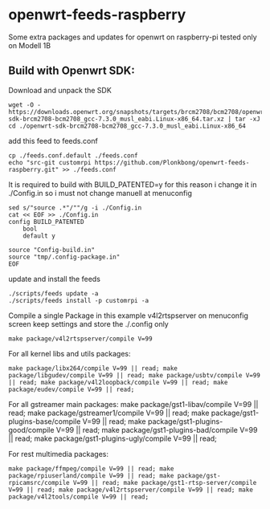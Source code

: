 # openwrt-feeds-raspberry

Some extra packages and updates for openwrt on raspberry-pi
tested only on Modell 1B



## Build with Openwrt SDK:

Download and unpack the SDK

	wget -O - https://downloads.openwrt.org/snapshots/targets/brcm2708/bcm2708/openwrt-sdk-brcm2708-bcm2708_gcc-7.3.0_musl_eabi.Linux-x86_64.tar.xz | tar -xJ
	cd ./openwrt-sdk-brcm2708-bcm2708_gcc-7.3.0_musl_eabi.Linux-x86_64
	
add this feed to feeds.conf

	cp ./feeds.conf.default ./feeds.conf
	echo "src-git customrpi https://github.com/Plonkbong/openwrt-feeds-raspberry.git" >> ./feeds.conf
	
It is required to build with BUILD_PATENTED=y for this reason i change it in ./Config.in so i must not change manuell at menuconfig

	sed s/"source .*"/""/g -i ./Config.in
	cat << EOF >> ./Config.in
	config BUILD_PATENTED
		bool
		default y
	
	source "Config-build.in"
	source "tmp/.config-package.in"	
	EOF

update and install the feeds

	./scripts/feeds update -a
	./scripts/feeds install -p customrpi -a

Compile a single Package in this example v4l2rtspserver
on menuconfig screen keep  settings and store the ./.config only

	make package/v4l2rtspserver/compile V=99
	
For all kernel libs and utils packages:

	make package/libx264/compile V=99 || read; make package/libgudev/compile V=99 || read; make package/usbtv/compile V=99 || read; make package/v4l2loopback/compile V=99 || read; make package/eudev/compile V=99 || read;
	
For all gstreamer main packages:
	make package/gst1-libav/compile V=99 || read; make package/gstreamer1/compile V=99 || read; make package/gst1-plugins-base/compile V=99 || read; make package/gst1-plugins-good/compile V=99 || read; make package/gst1-plugins-bad/compile V=99 || read; make package/gst1-plugins-ugly/compile V=99 || read;
	
For rest multimedia packages:

	make package/ffmpeg/compile V=99 || read; make package/rpiuserland/compile V=99 || read; make package/gst-rpicamsrc/compile V=99 || read; make package/gst1-rtsp-server/compile V=99 || read; make package/v4l2rtspserver/compile V=99 || read; make package/v4l2tools/compile V=99 || read;

